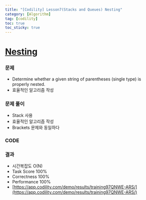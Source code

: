 ```yaml
---
title: "[Codility] Lesson7(Stacks and Queues) Nesting"
category: [Algorithm]
tag: [codility]
toc: true
toc_sticky: true
---
```


# [Nesting](https://app.codility.com/programmers/lessons/7-stacks_and_queues/nesting/)

### 문제

- Determine whether a given string of parentheses (single type) is properly nested.
- 효율적인 알고리즘 작성

### 문제 풀이

- Stack 사용
- 효율적인 알고리즘 작성
- Brackets 문제와 동일하다

### CODE

<script src="https://gist.github.com/lyaesley/0aaa3415dc5823e3fbe63fb5c93cf179.js"></script>

### 결과

- 시간복잡도 O(N)
- Task Score 100%
- Correctness 100%
- Performance 100%
- [https://app.codility.com/demo/results/training97QNWE-ARS/](https://app.codility.com/demo/results/training97QNWE-ARS/)

